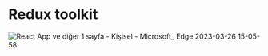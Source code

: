 # Redux toolkit

![React App ve diğer 1 sayfa - Kişisel - Microsoft_ Edge 2023-03-26 15-05-58](https://user-images.githubusercontent.com/114434307/228060365-7c3405c0-cd27-4833-91b6-836a893d587e.gif)

